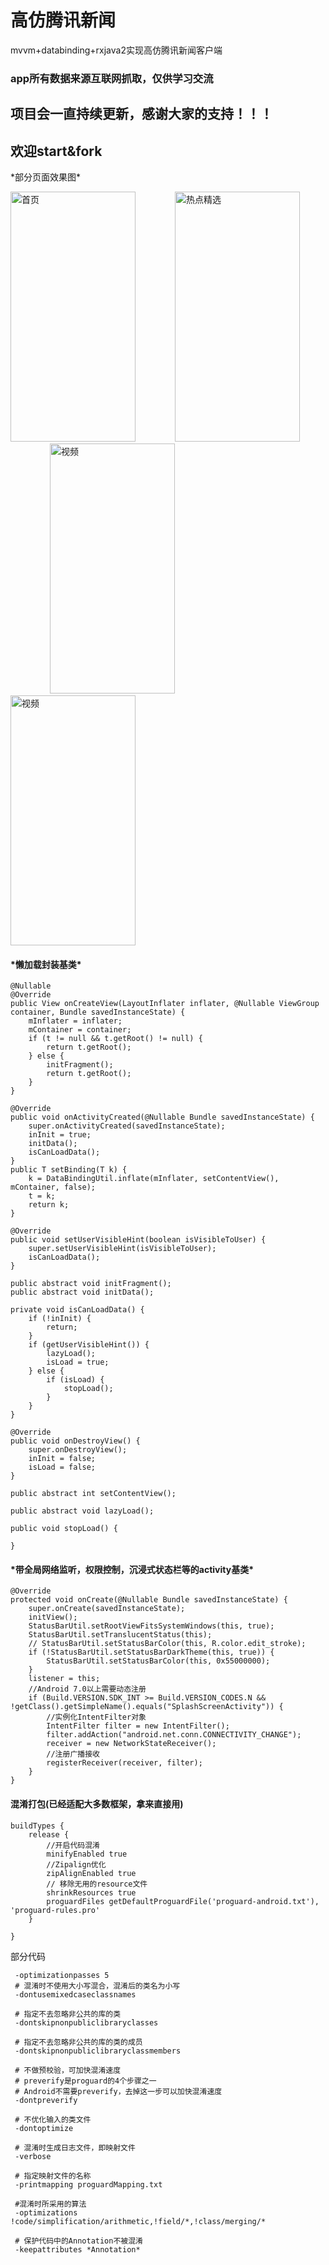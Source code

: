 # 高仿腾讯新闻
mvvm+databinding+rxjava2实现高仿腾讯新闻客户端

<h3>app所有数据来源互联网抓取，仅供学习交流</h3>




<h2>项目会一直持续更新，感谢大家的支持！！！</h2>




<h2>欢迎start&fork</h2>



<p>*部分页面效果图*</p>

<img src="https://raw.githubusercontent.com/dingshuangdian/hodgepodge/master/img/预览01.gif" width="200px" height="400px" alt="首页">&nbsp;&nbsp;&nbsp;&nbsp;&nbsp;&nbsp;&nbsp;&nbsp;&nbsp;&nbsp;&nbsp;&nbsp;&nbsp;&nbsp;&nbsp;&nbsp;<img src="https://raw.githubusercontent.com/dingshuangdian/hodgepodge/master/img/预览02.gif" width="200px" height="400px" alt="热点精选">&nbsp;&nbsp;&nbsp;&nbsp;&nbsp;&nbsp;&nbsp;&nbsp;&nbsp;&nbsp;&nbsp;&nbsp;&nbsp;&nbsp;&nbsp;&nbsp;<img src="https://raw.githubusercontent.com/dingshuangdian/hodgepodge/master/img/预览03.gif" width="200px" height="400px" alt="视频">&nbsp;&nbsp;&nbsp;&nbsp;&nbsp;&nbsp;&nbsp;&nbsp;&nbsp;&nbsp;&nbsp;&nbsp;&nbsp;&nbsp;&nbsp;&nbsp;<img src="https://raw.githubusercontent.com/dingshuangdian/hodgepodge/master/img/video.gif" width="200px" height="400px" alt="视频">


<h4>*懒加载封装基类*</h4>

    @Nullable
    @Override
    public View onCreateView(LayoutInflater inflater, @Nullable ViewGroup container, Bundle savedInstanceState) {
        mInflater = inflater;
        mContainer = container;
        if (t != null && t.getRoot() != null) {
            return t.getRoot();
        } else {
            initFragment();
            return t.getRoot();
        }
    }

    @Override
    public void onActivityCreated(@Nullable Bundle savedInstanceState) {
        super.onActivityCreated(savedInstanceState);
        inInit = true;
        initData();
        isCanLoadData();
    }
    public T setBinding(T k) {
        k = DataBindingUtil.inflate(mInflater, setContentView(), mContainer, false);
        t = k;
        return k;
    }

    @Override
    public void setUserVisibleHint(boolean isVisibleToUser) {
        super.setUserVisibleHint(isVisibleToUser);
        isCanLoadData();
    }

    public abstract void initFragment();
    public abstract void initData();

    private void isCanLoadData() {
        if (!inInit) {
            return;
        }
        if (getUserVisibleHint()) {
            lazyLoad();
            isLoad = true;
        } else {
            if (isLoad) {
                stopLoad();
            }
        }
    }

    @Override
    public void onDestroyView() {
        super.onDestroyView();
        inInit = false;
        isLoad = false;
    }

    public abstract int setContentView();

    public abstract void lazyLoad();

    public void stopLoad() {

    }


<h4>*带全局网络监听，权限控制，沉浸式状态栏等的activity基类*</h4>
    
    @Override
    protected void onCreate(@Nullable Bundle savedInstanceState) {
        super.onCreate(savedInstanceState);
        initView();
        StatusBarUtil.setRootViewFitsSystemWindows(this, true);
        StatusBarUtil.setTranslucentStatus(this);
        // StatusBarUtil.setStatusBarColor(this, R.color.edit_stroke);
        if (!StatusBarUtil.setStatusBarDarkTheme(this, true)) {
            StatusBarUtil.setStatusBarColor(this, 0x55000000);
        }
        listener = this;
        //Android 7.0以上需要动态注册
        if (Build.VERSION.SDK_INT >= Build.VERSION_CODES.N && !getClass().getSimpleName().equals("SplashScreenActivity")) {
            //实例化IntentFilter对象
            IntentFilter filter = new IntentFilter();
            filter.addAction("android.net.conn.CONNECTIVITY_CHANGE");
            receiver = new NetworkStateReceiver();
            //注册广播接收
            registerReceiver(receiver, filter);
        }
    }

<h4>混淆打包(已经适配大多数框架，拿来直接用)</h4>

 
    buildTypes {
        release {
            //开启代码混淆
            minifyEnabled true
            //Zipalign优化
            zipAlignEnabled true
            // 移除无用的resource文件
            shrinkResources true
            proguardFiles getDefaultProguardFile('proguard-android.txt'), 'proguard-rules.pro'
        }

    }
<p>部分代码</p>

     -optimizationpasses 5
     # 混淆时不使用大小写混合，混淆后的类名为小写
     -dontusemixedcaseclassnames
     
     # 指定不去忽略非公共的库的类
     -dontskipnonpubliclibraryclasses
     
     # 指定不去忽略非公共的库的类的成员
     -dontskipnonpubliclibraryclassmembers
     
     # 不做预校验，可加快混淆速度
     # preverify是proguard的4个步骤之一
     # Android不需要preverify，去掉这一步可以加快混淆速度
     -dontpreverify
     
     # 不优化输入的类文件
     -dontoptimize
     
     # 混淆时生成日志文件，即映射文件
     -verbose
     
     # 指定映射文件的名称
     -printmapping proguardMapping.txt
     
     #混淆时所采用的算法
     -optimizations !code/simplification/arithmetic,!field/*,!class/merging/*
     
     # 保护代码中的Annotation不被混淆
     -keepattributes *Annotation*
    
        
  






